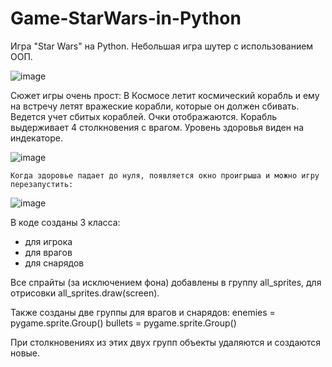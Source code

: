 # Game-StarWars-in-Python
Игра "Star Wars" на Python. Небольшая игра шутер с использованием ООП.

![image](https://user-images.githubusercontent.com/88510315/218327946-3057e746-2266-4b4f-9b1f-84deb06f44e2.png)

Сюжет игры очень прост:
    В Космосе летит космический корабль и ему на встречу летят вражеские корабли, которые он должен сбивать.
    Ведется учет сбитых кораблей. Очки отображаются.
    Корабль выдерживает 4 столкновения с врагом. Уровень здоровья виден на индекаторе.
    
   ![image](https://user-images.githubusercontent.com/88510315/218328204-036402ad-cf4e-4c9f-b0c6-7f7e733dead4.png)
       
    Когда здоровье падает до нуля, появляется окно проигрыша и можно игру перезапустить:
    
   ![image](https://user-images.githubusercontent.com/88510315/218328370-ef5fa896-9178-4cde-aedc-c0569739731e.png)


В коде созданы 3 класса:
- для игрока
- для врагов
- для снарядов

Все спрайты (за исключением фона) добавлены в группу all_sprites, для отрисовки all_sprites.draw(screen).

Также созданы две группы для врагов и снарядов:
enemies = pygame.sprite.Group()
bullets = pygame.sprite.Group()

При столкновениях из этих двух групп объекты удаляются и создаются новые.


    
 
